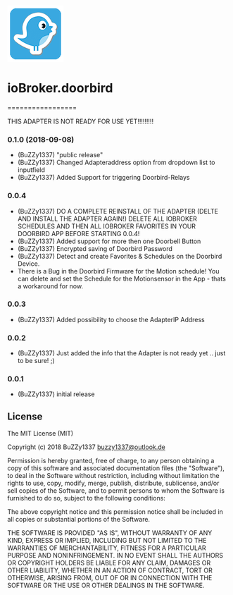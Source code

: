 ![Logo](admin/doorbird.png)
# ioBroker.doorbird
=================


THIS ADAPTER IS NOT READY FOR USE YET!!!!!!!!!

### 0.1.0 (2018-09-08)
* (BuZZy1337) "public release"
* (BuZZy1337) Changed Adapteraddress option from dropdown list to inputfield
* (BuZZy1337) Added Support for triggering Doorbird-Relays

### 0.0.4
* (BuZZy1337) DO A COMPLETE REINSTALL OF THE ADAPTER (DELTE AND INSTALL THE ADAPTER AGAIN!)
DELETE ALL IOBROKER SCHEDULES AND THEN ALL IOBROKER FAVORITES IN YOUR DOORBIRD APP BEFORE STARTING 0.0.4!
* (BuZZy1337) Added support for more then one Doorbell Button
* (BuZZy1337) Encrypted saving of Doorbird Password
* (BuZZy1337) Detect and create Favorites & Schedules on the Doorbird Device.
* There is a Bug in the Doorbird Firmware for the Motion schedule! You can delete and set the Schedule for the Motionsensor in the App - thats a workaround for now.

### 0.0.3
* (BuZZy1337) Added possibility to choose the AdapterIP Address

### 0.0.2
* (BuZZy1337) Just added the info that the Adapter is not ready yet .. just to be sure! ;)

### 0.0.1
* (BuZZy1337) initial release

## License
The MIT License (MIT)

Copyright (c) 2018 BuZZy1337 <buzzy1337@outlook.de>

Permission is hereby granted, free of charge, to any person obtaining a copy
of this software and associated documentation files (the "Software"), to deal
in the Software without restriction, including without limitation the rights
to use, copy, modify, merge, publish, distribute, sublicense, and/or sell
copies of the Software, and to permit persons to whom the Software is
furnished to do so, subject to the following conditions:

The above copyright notice and this permission notice shall be included in
all copies or substantial portions of the Software.

THE SOFTWARE IS PROVIDED "AS IS", WITHOUT WARRANTY OF ANY KIND, EXPRESS OR
IMPLIED, INCLUDING BUT NOT LIMITED TO THE WARRANTIES OF MERCHANTABILITY,
FITNESS FOR A PARTICULAR PURPOSE AND NONINFRINGEMENT. IN NO EVENT SHALL THE
AUTHORS OR COPYRIGHT HOLDERS BE LIABLE FOR ANY CLAIM, DAMAGES OR OTHER
LIABILITY, WHETHER IN AN ACTION OF CONTRACT, TORT OR OTHERWISE, ARISING FROM,
OUT OF OR IN CONNECTION WITH THE SOFTWARE OR THE USE OR OTHER DEALINGS IN
THE SOFTWARE.
